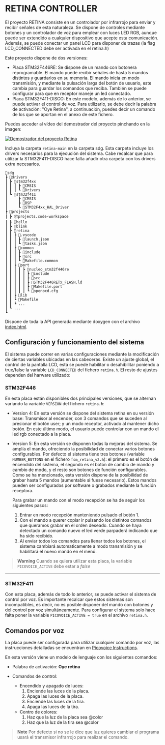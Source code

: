 # RETINA CONTROLLER
El proyecto RETINA consiste en un controlador por infrarrojo para enviar y recibir señales de esta naturaleza. Se dispone de controles mediante botones y un controlador de voz para emplear con luces LED RGB, aunque puede ser extendido a cualquier dispositivo que acepte esta comunicación. Además, se puede conectar un panel LCD para disponer de trazas (la flag LCD_CONNECTED debe ser activada en el retina.h)

Este proyecto dispone de dos versiones: 
- Placa STM32F446RE: Se dispone de un mando con botonera reprogramable. El mando puede recibir señales de hasta 5 mandos distintos y guardarlos en su memoria. El mando inicia en modo transmisión, y mediante la pulsación larga del botón de usuario, este cambia para guardar los comandos que reciba.
También se puede configurar para que en receptor maneje un led conectado.
- Placa STM32F411-DISCO: En este modelo, además de lo anterior, se puede activar el control de voz. Para utilizarlo, se debe decir la palabra de activación: "Oye Retina", a continuación, puedes decir un comando de los que se aportan en el anexo de este fichero.

Puedes acceder al vídeo del demostrador del proyecto pinchando en la imagen:

[![Demostrador del proyecto Retina](https://github.com/sdg2DieUpm/retina/blob/assets/images/rgb_led_system_midjourney.png?raw=true)](https://youtu.be/7yMZnfwStgs "Demostrador del proyecto Retina. Imagen generada con Midjourney.")

Incluya la carpeta `retina-main` en la carpeta sdg. Esta carpeta incluye los drivers necesarios para la ejecución del sistema. Cabe recalcar que para utilizar la STM32F411-DISCO hace falta añadir otra carpeta con los drivers extra necesarios.

```
📂sdg
┣ 📂drivers
┃ ┣ 📂stm32f4xx
┃ ┃ ┃ ┣ 📂CMSIS
┃ ┃ ┃ ┗ 📂Drivers
┃ ┗ 📂stm32f411
┃     ┣ 📂CMSIS
┃     ┣ 📂BSP
┃     ┗ 📂STM32F4xx_HAL_Driver
┣ 📂projects
┃ ┣ 📦projects.code-workspace
┃ ┣ 📂hello
┃ ┣ 📂blink
┃ ┣ 📂retina
┃ ┃ ┣ 📂.vscode    
┃ ┃ ┃ ┣ 📜launch.json
┃ ┃ ┃ ┗ 📜tasks.json
┃ ┃ ┣ 📂common
┃ ┃ ┃ ┣ 📂include
┃ ┃ ┃ ┣ 📂src
┃ ┃ ┃ ┗ 📜Makefile.common
┃ ┃ ┣ 📂port
┃ ┃ ┃ ┃ ┣ 📂nucleo_stm32f446re
┃ ┃ ┃ ┃ ┃ ┣ 📂include
┃ ┃ ┃ ┃ ┃ ┣ 📂src
┃ ┃ ┃ ┃ ┃ ┣ 📜STM32F446RETx_FLASH.ld
┃ ┃ ┃ ┃ ┃ ┣ 📜Makefile.port
┃ ┃ ┃ ┃ ┃ ┗ 📜openocd.cfg
┃ ┃ ┣ 📂lib
┃ ┃ ┗ 📜Makefile
┃ ┃ ┗ ...
┃ ┗ ...
┗
```

Dispone de toda la API generada mediante doxygen con el archivo [index.html](docs/html/index.html).

## Configuración y funcionamiento del sistema

El sistema puede correr en varias configuraciones mediante la modificación de ciertas variables ubicadas en las cabeceras. Existe un ajuste global, el control de la pantalla LCD, está se puede habilitar o desahibilitar poniendo a true/false la variable `LCD_CONNECTED` del fichero `retina.h`. El resto de ajustes dependen del harware utilizado:

### STM32F446
En esta placa están disponibles dos principales versiones, que se alternan variando la variable `VERSION` del fichero `retina.h`: 
- Version 4: En esta versión se dispone del sistema retina en su versión base: Transmisor al encender, con 3 comandos que se suceden al presionar el botón user; y un modo receptor, activado al mantener dicho botón. En este último modo, el usuario puede controlar con un mando el led rgb conectado a la placa.
- Version 5: En esta versión se disponen todas la mejoras del sistema. Se amplía el mando, ofreciendo la posibilidad de conectar varios botones configurables. Por defecto el sistema tiene tres botones (variable `NUMBER_BUTTONS` en el fichero `fsm_retina_v2.h`): el primero es el botón de encendido del sistema, el segundo es el botón de cambio de mando y cambio de modo, y el resto son botones de función configurables. Como se ha mencionado, esta versión dispone de la posibilidad de grabar hasta 5 mandos (aumentable si fuese necesario). Estos mandos pueden ser configurados por software o grabados mediante la función receptora. 

    Para grabar un mando con el modo recepción se ha de seguir los siguientes pasos:
    1. Entrar en modo recepción manteniendo pulsado el botón 1.
    2. Con el mando a querer copiar ir pulsando los distintos comandos que queramos grabar en el orden deseado. Cuando se haya detectado un comando nuevo el led verde parpaderá indicando que ha sido recibido.
    3. Al enviar todos los comandos para llenar todos los botones, el sistema cambiará automaticamente a modo transmisión y se habilitará el nuevo mando en el menú.

> **Warning**
Cuando se quiera utilizar esta placa, la variable `PICOVOICE_ACTIVE` debe estar a *false*

---

### STM32F411
Con esta placa, además de todo lo anterior, se puede activar el sistema de control por voz. Es importante recalcar que estos sistemas son incompatibles, es decir, no es posible disponer del mando con botones y del control por voz simultáneamente. Para configurar el sistema solo hace falta poner la variable `PICOVOICE_ACTIVE = true` en el archivo `retina.h`.

## Comandos por voz
La placa puede ser configurada para utilizar cualquier comando por voz, las instrucciones detalladas se encuentran en [Picovoice Instructions](https://console.picovoice.ai/). 

En esta versión viene un modelo de lenguaje con los siguientes comandos:

- Palabra de activación: **Oye retina**

- Comandos de control:
    - Encendido y apagado de luces:
        1. Enciende las luces de la placa.
        2. Apaga las luces de la placa.
        3. Enciende las luces de la tira.
        4. Apaga las luces de la tira.
    - Contro de colores:
        1. Haz que la luz de la placa sea @color
        2. Haz que la luz de la tira sea @color

> **Note**
Por defecto si no se le dice que luz quieres cambiar el programa usará el transmisor infrarrojo para realizar el comando.